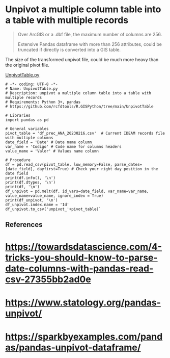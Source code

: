 # Unpivot a multiple column table into a table with multiple records

> Over ArcGIS or a .dbf file, the maximum number of columns are 256. 
> 
> Extensive Pandas dataframe with more than 256 attributes, could be truncated if directly is converted into a GIS table.

The size of the transformed unpivot file, could be much more heavy than the original pivot file. 

[UnpivotTable.py](UnpivotTable.py)

```
# -*- coding: UTF-8 -*-
# Name: UnpivotTable.py
# Description: unpivot a multiple column table into a table with multiple records
# Requirements: Python 3+, pandas
# https://github.com/rcfdtools/R.GISPython/tree/main/UnpivotTable

# Libraries
import pandas as pd

# General variables
pivot_table = 'df_prec_ANA_20230216.csv'  # Current IDEAM records file with multiple columns
date_field = 'Date' # Date name column
var_name = 'Codigo' # Code name for columns headers
value_name = 'Valor' # Values name column

# Procedure
df = pd.read_csv(pivot_table, low_memory=False, parse_dates=[date_field], dayfirst=True) # Check your right day position in the date field
print(df.info(), '\n')
print(df.dtypes, '\n')
print(df, '\n')
df_unpivot = pd.melt(df, id_vars=date_field, var_name=var_name, value_name=value_name, ignore_index = True)
print(df_unpivot, '\n')
df_unpivot.index.name = 'Id'
df_unpivot.to_csv('unpivot_'+pivot_table)`
```


## References

# https://towardsdatascience.com/4-tricks-you-should-know-to-parse-date-columns-with-pandas-read-csv-27355bb2ad0e
# https://www.statology.org/pandas-unpivot/
# https://sparkbyexamples.com/pandas/pandas-unpivot-dataframe/

